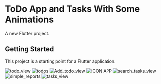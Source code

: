 # ToDo App and Tasks With Some Animations

A new Flutter project.

## Getting Started

This project is a starting point for a Flutter application.

![todo_view](https://user-images.githubusercontent.com/68198261/205446611-8242ea2a-2cd1-44c8-8eea-b83d2ab68810.jpg)
![todos](https://user-images.githubusercontent.com/68198261/205446618-a0a15c26-4923-4fd2-93af-0fb90aa3afc8.jpg)
![Add_todo_view](https://user-images.githubusercontent.com/68198261/205446621-399c0eae-9927-49c1-b051-84f259ed74b7.jpg)
![ICON APP](https://user-images.githubusercontent.com/68198261/205446622-008b1b09-d622-4297-b374-869bfaa21a07.png)
![search_tasks_view](https://user-images.githubusercontent.com/68198261/205446630-555f37c0-4d56-4a67-a050-1899d13e64eb.jpg)
![simple_reports](https://user-images.githubusercontent.com/68198261/205446631-85c5ed24-cde4-4935-bc21-a2b79bd26bd9.jpg)
![tasks_view](https://user-images.githubusercontent.com/68198261/205446633-3ff4f4d2-7d21-4fb7-b89b-d14d36ff3910.jpg)
